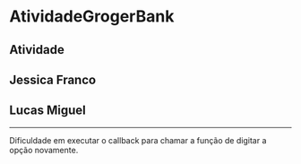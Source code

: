 # AtividadeGrogerBank
Atividade
---
## Jessica Franco
## Lucas Miguel
---
Dificuldade em executar o callback para chamar a função de digitar a opção novamente.
